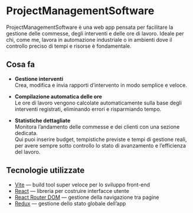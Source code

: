 # ProjectManagementSoftware

ProjectManagementSoftware è una web app pensata per facilitare la gestione delle commesse, degli interventi e delle ore di lavoro. Ideale per chi, come me, lavora in automazione industriale o in ambienti dove il controllo preciso di tempi e risorse è fondamentale.

## Cosa fa

- **Gestione interventi**  
  Crea, modifica e invia rapporti d’intervento in modo semplice e veloce.

- **Compilazione automatica delle ore**  
  Le ore di lavoro vengono calcolate automaticamente sulla base degli interventi registrati, eliminando errori e risparmiando tempo.

- **Statistiche dettagliate**  
  Monitora l’andamento delle commesse e dei clienti con una sezione dedicata.  
  Qui puoi inserire budget, tempistiche previste e tempi di gestione reali, per avere sempre sotto controllo lo stato di avanzamento e l’efficienza del lavoro.

## Tecnologie utilizzate

- [Vite](https://vitejs.dev/) — build tool super veloce per lo sviluppo front-end  
- [React](https://reactjs.org/) — libreria per costruire interfacce utente  
- [React Router DOM](https://reactrouter.com/) — gestione della navigazione tra pagine  
- [Redux](https://redux.js.org/) — gestione dello stato globale dell’app